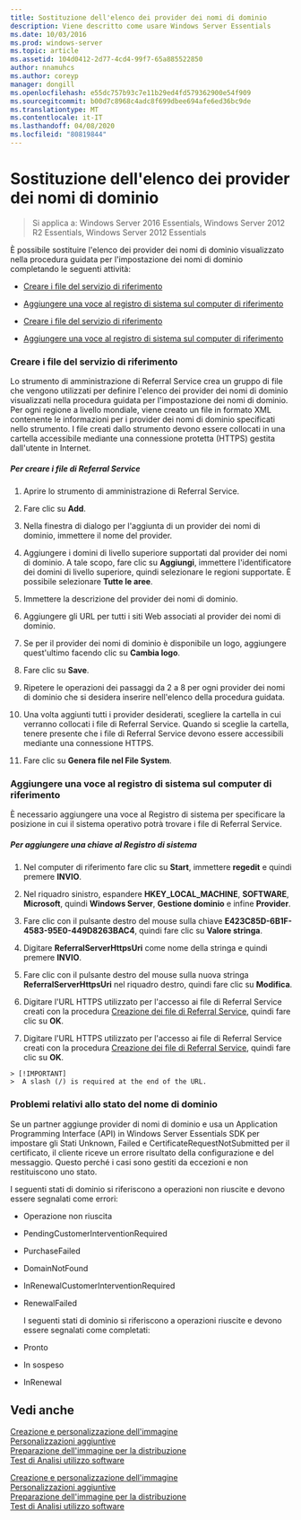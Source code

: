 ```yaml
---
title: Sostituzione dell'elenco dei provider dei nomi di dominio
description: Viene descritto come usare Windows Server Essentials
ms.date: 10/03/2016
ms.prod: windows-server
ms.topic: article
ms.assetid: 104d0412-2d77-4cd4-99f7-65a885522850
author: nnamuhcs
ms.author: coreyp
manager: dongill
ms.openlocfilehash: e55dc757b93c7e11b29ed4fd579362900e54f909
ms.sourcegitcommit: b00d7c8968c4adc8f699dbee694afe6ed36bc9de
ms.translationtype: MT
ms.contentlocale: it-IT
ms.lasthandoff: 04/08/2020
ms.locfileid: "80819844"
---
```

# <a name="replace-the-list-of-domain-name-providers"></a>Sostituzione dell'elenco dei provider dei nomi di dominio

>Si applica a: Windows Server 2016 Essentials, Windows Server 2012 R2 Essentials, Windows Server 2012 Essentials

È possibile sostituire l'elenco dei provider dei nomi di dominio visualizzato nella procedura guidata per l'impostazione dei nomi di dominio completando le seguenti attività:  


-   [Creare i file del servizio di riferimento](Replace-the-List-of-Domain-Name-Providers.md#BKMK_ReferralFiles)  

-   [Aggiungere una voce al registro di sistema sul computer di riferimento](Replace-the-List-of-Domain-Name-Providers.md#BKMK_AddRegistry)  

-   [Creare i file del servizio di riferimento](../install/Replace-the-List-of-Domain-Name-Providers.md#BKMK_ReferralFiles)  

-   [Aggiungere una voce al registro di sistema sul computer di riferimento](../install/Replace-the-List-of-Domain-Name-Providers.md#BKMK_AddRegistry)  


###  <a name="create-the-referral-service-files"></a><a name="BKMK_ReferralFiles"></a>Creare i file del servizio di riferimento  
 Lo strumento di amministrazione di Referral Service crea un gruppo di file che vengono utilizzati per definire l'elenco dei provider dei nomi di dominio visualizzati nella procedura guidata per l'impostazione dei nomi di dominio. Per ogni regione a livello mondiale, viene creato un file in formato XML contenente le informazioni per i provider dei nomi di dominio specificati nello strumento. I file creati dallo strumento devono essere collocati in una cartella accessibile mediante una connessione protetta (HTTPS) gestita dall'utente in Internet.  

##### <a name="to-create-the-referral-files"></a>Per creare i file di Referral Service  

1.  Aprire lo strumento di amministrazione di Referral Service.  

2.  Fare clic su **Add**.  

3.  Nella finestra di dialogo per l'aggiunta di un provider dei nomi di dominio, immettere il nome del provider.  

4.  Aggiungere i domini di livello superiore supportati dal provider dei nomi di dominio. A tale scopo, fare clic su **Aggiungi**, immettere l'identificatore dei domini di livello superiore, quindi selezionare le regioni supportate. È possibile selezionare **Tutte le aree**.  

5.  Immettere la descrizione del provider dei nomi di dominio.  

6.  Aggiungere gli URL per tutti i siti Web associati al provider dei nomi di dominio.  

7.  Se per il provider dei nomi di dominio è disponibile un logo, aggiungere quest'ultimo facendo clic su **Cambia logo**.  

8.  Fare clic su **Save**.  

9. Ripetere le operazioni dei passaggi da 2 a 8 per ogni provider dei nomi di dominio che si desidera inserire nell'elenco della procedura guidata.  

10. Una volta aggiunti tutti i provider desiderati, scegliere la cartella in cui verranno collocati i file di Referral Service. Quando si sceglie la cartella, tenere presente che i file di Referral Service devono essere accessibili mediante una connessione HTTPS.  

11. Fare clic su **Genera file nel File System**.  

###  <a name="add-an-entry-to-the-registry-on-the-reference-computer"></a><a name="BKMK_AddRegistry"></a>Aggiungere una voce al registro di sistema sul computer di riferimento  
 È necessario aggiungere una voce al Registro di sistema per specificare la posizione in cui il sistema operativo potrà trovare i file di Referral Service.  

##### <a name="to-add-a-key-to-the-registry"></a>Per aggiungere una chiave al Registro di sistema  

1.  Nel computer di riferimento fare clic su **Start**, immettere **regedit** e quindi premere **INVIO**.  

2.  Nel riquadro sinistro, espandere **HKEY_LOCAL_MACHINE**, **SOFTWARE**, **Microsoft**, quindi **Windows Server**, **Gestione dominio** e infine **Provider**.  

3.  Fare clic con il pulsante destro del mouse sulla chiave **E423C85D-6B1F-4583-95E0-449D8263BAC4**, quindi fare clic su **Valore stringa**.  

4.  Digitare **ReferralServerHttpsUri** come nome della stringa e quindi premere **INVIO**.  

5.  Fare clic con il pulsante destro del mouse sulla nuova stringa **ReferralServerHttpsUri** nel riquadro destro, quindi fare clic su **Modifica**.  


6.  Digitare l'URL HTTPS utilizzato per l'accesso ai file di Referral Service creati con la procedura [Creazione dei file di Referral Service](Replace-the-List-of-Domain-Name-Providers.md#BKMK_ReferralFiles), quindi fare clic su **OK**.  

6.  Digitare l'URL HTTPS utilizzato per l'accesso ai file di Referral Service creati con la procedura [Creazione dei file di Referral Service](../install/Replace-the-List-of-Domain-Name-Providers.md#BKMK_ReferralFiles), quindi fare clic su **OK**.  


~~~
> [!IMPORTANT]
>  A slash (/) is required at the end of the URL.  
~~~

###  <a name="domain-name-status-issues"></a><a name="BKMK_ReplaceDomainNameProviders"></a>Problemi relativi allo stato del nome di dominio  
 Se un partner aggiunge provider di nomi di dominio e usa un Application Programming Interface (API) in Windows Server Essentials SDK per impostare gli Stati Unknown, Failed e CertificateRequestNotSubmitted per il certificato, il cliente riceve un errore risultato della configurazione e del messaggio. Questo perché i casi sono gestiti da eccezioni e non restituiscono uno stato.  

 I seguenti stati di dominio si riferiscono a operazioni non riuscite e devono essere segnalati come errori:  

- Operazione non riuscita  

- PendingCustomerInterventionRequired  

- PurchaseFailed  

- DomainNotFound  

- InRenewalCustomerInterventionRequired  

- RenewalFailed  

  I seguenti stati di dominio si riferiscono a operazioni riuscite e devono essere segnalati come completati:  

- Pronto  

- In sospeso  

- InRenewal  

## <a name="see-also"></a>Vedi anche  

 [Creazione e personalizzazione dell'immagine](Creating-and-Customizing-the-Image.md)   
 [Personalizzazioni aggiuntive](Additional-Customizations.md)   
 [Preparazione dell'immagine per la distribuzione](Preparing-the-Image-for-Deployment.md)   
 [Test di Analisi utilizzo software](Testing-the-Customer-Experience.md)

 [Creazione e personalizzazione dell'immagine](../install/Creating-and-Customizing-the-Image.md)   
 [Personalizzazioni aggiuntive](../install/Additional-Customizations.md)   
 [Preparazione dell'immagine per la distribuzione](../install/Preparing-the-Image-for-Deployment.md)   
 [Test di Analisi utilizzo software](../install/Testing-the-Customer-Experience.md)

